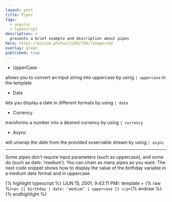 ```yaml
---
layout: post
title: Pipes
tags:
  - angular
  - typescript
description: >
  presents a brief example and description about pipes
hero: https://picsum.photos/1280/720/?image=342
overlay: green
published: true
---
```


* UpperCase

allows you to convert an input string into uppercase by using `| uppercase` in the template

* Date

lets you display a date in different formats by using `| date`

* Currency

transforms a number into a desired currency by using `| currency`

* Async

will unwrap the date from the provided ovservable stream by using `| async`

---

Some pipes don’t require input parameters (such as uppercase), and some do (such as date: ‘medium’). You can chain as many pipes as you want.
The next code snippet shows how to display the value of the birthday variable in a medium date format and in uppercase

{% highlight typescript %}
(JUN 15, 2001, 9:43:11 PM): template = {% raw %}`<p> {{ birthday | date: ‘medium’ | uppercase }} </p>`{% endraw %}
{% endhighlight %}

